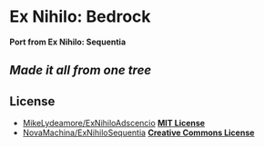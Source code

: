 # Ex Nihilo: Bedrock
<b>Port from Ex Nihilo: Sequentia</b><br>
## *Made it all from one tree*

## License
- <u>MikeLydeamore/ExNihiloAdscencio</u> <b>[MIT License](https://github.com/MikeLydeamore/ExNihiloAdscensio/blob/master/LICENSE)</b>
- <u>NovaMachina/ExNihiloSequentia</u> <b>[Creative Commons License](https://github.com/NovaMachina-Mods/ExNihiloSequentia/blob/1.19/LICENSE)</b>
